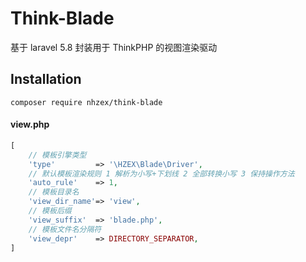 # Think-Blade
基于 laravel 5.8 封装用于 ThinkPHP 的视图渲染驱动

## Installation
```
composer require nhzex/think-blade
```

#### view.php
```php
[
    // 模板引擎类型
    'type'         => '\HZEX\Blade\Driver',
    // 默认模板渲染规则 1 解析为小写+下划线 2 全部转换小写 3 保持操作方法
    'auto_rule'    => 1,
    // 模板目录名
    'view_dir_name'=> 'view',
    // 模板后缀
    'view_suffix'  => 'blade.php',
    // 模板文件名分隔符
    'view_depr'    => DIRECTORY_SEPARATOR,
]
```